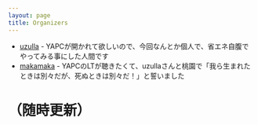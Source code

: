 ```yaml
---
layout: page
title: Organizers
---
```


- [uzulla](http://twitter.com/uzulla) - YAPCが開かれて欲しいので、今回なんとか個人で、省エネ自腹でやってみる事にした人間です
- [makamaka](http://twitter.com/maka2_donzoko) - YAPCのLTが聴きたくて、uzullaさんと桃園で「我ら生まれたときは別々だが、死ぬときは別々だ！」と誓いました

# （随時更新）
